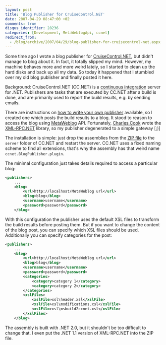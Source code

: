 ```yaml
---
layout: post
title: 'Blog Publisher for CruiseControl.NET'
date: 2007-04-29 08:47:00 +02
comments: true
disqus_identifier: 28236
categories: [Development, MetaWeblogApi, ccnet]
redirect_from:
  - /blog/archive/2007/04/29/blog-publisher-for-cruisecontrol-net.aspx
---
```


Some time ago I wrote a blog publisher for [CruiseControl.NET](http://ccnet.thoughtworks.com/), but didn't manage to blog about it. In fact, it totally slipped my mind. However, my machine behaves more and more weird lately, so I started to clean up the hard disks and back up all my data. So today it happened that I stumbled over my old blog publisher and finally posted it here.

Background: CruiseControl.NET (CC.NET) is a [continuous integration](http://en.wikipedia.org/wiki/continuous%20integration) server for .NET. Publishers are tasks that are executed by CC.NET after a build is done, and are primarily used to report the build results, e.g. by sending emails.

There are instructions on [how to write your own publisher](http://confluence.public.thoughtworks.org/display/CCNET/Custom+Builder+Plug-in) available, so I created one which posts the build results to a blog. It stood to reason to access the blog using [MetaWeblog](http://en.wikipedia.org/wiki/MetaWeblog) API. Fortunately, [Charles Cook](http://www.cookcomputing.com/blog/index.html) wrote the [XML-RPC.NET](http://www.xml-rpc.net/) library, so my publisher degenerated to a simple gateway [;)]

The installation is simple: just drop the assemblies from the [ZIP file](/files/archive/ccnet.BlogPublisher.plugin.zip) to the `server` folder of CC.NET and restart the server. CC.NET uses a fixed naming scheme to find all extensions, that's why the assembly has that weird name `ccnet.BlogPublisher.plugin`.

The minimal configuration just takes details required to access a particular blog:

``` xml
<publishers>
    ...
    <blog>
        <url>http://localhost/MetaWeblog url</url>
        <blog>blog</blog>
        <username>username</username>
        <password>password</password>
    </blog>
```

With this configuration the publisher uses the default XSL files to transform the build results before posting them. But if you want to change the content of the blog post, you can specify which XSL files should be used. Additionally you can specify categories for the post:

``` xml
<publishers>
    ...
    <blog>
        <url>http://localhost/MetaWeblog url</url>
        <blog>blog</blog>
        <username>username</username>
        <password>password</password>
        <categories>
            <category>category 1</category>
            <category>category 2</category>
        </categories>
        <xslFiles>
            <xslFile>xsl\header.xsl</xslFile>
            <xslFile>xsl\modifications.xsl</xslFile>
            <xslFile>xsl\msbuild2ccnet.xsl</xslFile>
        </xslFiles>
    </blog>
```

The assembly is built with .NET 2.0, but it shouldn't be too difficult to change that. I even put the .NET 1.1 version of XML-RPC.NET into the ZIP file.


